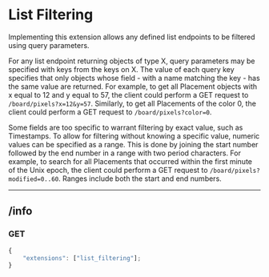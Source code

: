 List Filtering
==============
Implementing this extension allows any defined list endpoints to be filtered using query parameters.

For any list endpoint returning objects of type X, query parameters may be specified with keys from the keys on X.
The value of each query key specifies that only objects whose field - with a name matching the key - has the same value are returned.
For example, to get all Placement objects with x equal to 12 and y equal to 57, the client could perform a GET request to `/board/pixels?x=12&y=57`.
Similarly, to get all Placements of the color 0, the client could perform a GET request to `/board/pixels?color=0`.

Some fields are too specific to warrant filtering by exact value, such as Timestamps.
To allow for filtering without knowing a specific value, numeric values can be specified as a range.
This is done by joining the start number followed by the end number in a range with two period characters.
For example, to search for all Placements that occurred within the first minute of the Unix epoch, the client could perform a GET request to `/board/pixels?modified=0..60`.
Ranges include both the start and end numbers.

--------------------------------------------------------------------------------

## /info
### GET
```typescript
{
	"extensions": ["list_filtering"];
}
```